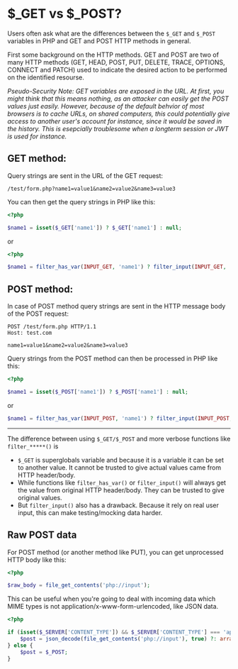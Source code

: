 # $\_GET vs $\_POST?

Users often ask what are the differences between the `$_GET` and `$_POST` variables in PHP and GET and POST HTTP methods in general.

First some background on the HTTP methods. GET and POST are two of many HTTP methods (GET, HEAD, POST, PUT, DELETE, TRACE, OPTIONS, CONNECT and PATCH)
used to indicate the desired action to be performed on the identified resourse.

*Pseudo-Security Note: GET variables are exposed in the URL. At first, you might think that this means nothing, as an attacker can easily get the POST values just easily. However, because of the default behvior of most browsers is to cache URLs, on shared computers, this could potentially give access to another user's account for instance, since it would be saved in the history. This is esepcially troublesome when a longterm session or JWT is used for instance.*

## GET method:

Query strings are sent in the URL of the GET request:

```text
/test/form.php?name1=value1&name2=value2&name3=value3
```

You can then get the query strings in PHP like this:

```php
<?php

$name1 = isset($_GET['name1']) ? $_GET['name1'] : null;
```

or

```php
<?php

$name1 = filter_has_var(INPUT_GET, 'name1') ? filter_input(INPUT_GET, 'name1', FILTER_SANITIZE_STRING) : null;
```

## POST method:

In case of POST method query strings are sent in the HTTP message body of the POST request:

```text
POST /test/form.php HTTP/1.1
Host: test.com

name1=value1&name2=value2&name3=value3
```

Query strings from the POST method can then be processed in PHP like this:

```php
<?php

$name1 = isset($_POST['name1']) ? $_POST['name1'] : null;
```

or

```php
$name1 = filter_has_var(INPUT_POST, 'name1') ? filter_input(INPUT_POST, 'name1', FILTER_SANITIZE_STRING) : null;
```

---

The difference between using `$_GET/$_POST` and more verbose functions like `filter_*****()` is
- `$_GET` is superglobals variable and because it is a variable it can be set to another value. It cannot be trusted to give actual values came from HTTP header/body.
- While functions like `filter_has_var()` or `filter_input()` will always get the value from original HTTP header/body. They can be trusted to give original values.
- But `filter_input()` also has a drawback. Because it rely on real user input, this can make testing/mocking data harder.

## Raw POST data

For POST method (or another method like PUT), you can get unprocessed HTTP body like this:

```php
<?php

$raw_body = file_get_contents('php://input');
```

This can be useful when you're going to deal with incoming data which MIME types is not application/x-www-form-urlencoded, like JSON data.

```php
<?php

if (isset($_SERVER['CONTENT_TYPE']) && $_SERVER['CONTENT_TYPE'] === 'application/json') {
    $post = json_decode(file_get_contents('php://input'), true) ?: array();
} else {
    $post = $_POST;
}
```

